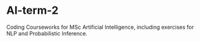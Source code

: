 # AI-term-2
Coding Courseworks for MSc Artificial Intelligence, including exercises for NLP and Probabilistic Inference. 
